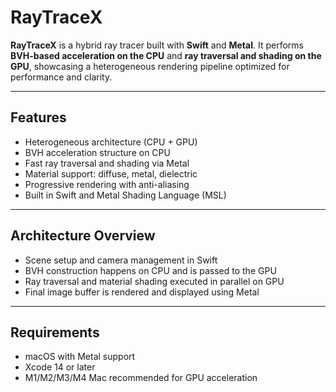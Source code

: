 # RayTraceX

**RayTraceX** is a hybrid ray tracer built with **Swift** and **Metal**. It performs **BVH-based acceleration on the CPU** and **ray traversal and shading on the GPU**, showcasing a heterogeneous rendering pipeline optimized for performance and clarity.

---

## Features

- Heterogeneous architecture (CPU + GPU)
- BVH acceleration structure on CPU
- Fast ray traversal and shading via Metal
- Material support: diffuse, metal, dielectric
- Progressive rendering with anti-aliasing
- Built in Swift and Metal Shading Language (MSL)

---

## Architecture Overview

- Scene setup and camera management in Swift
- BVH construction happens on CPU and is passed to the GPU
- Ray traversal and material shading executed in parallel on GPU
- Final image buffer is rendered and displayed using Metal

---

## Requirements

- macOS with Metal support
- Xcode 14 or later
- M1/M2/M3/M4 Mac recommended for GPU acceleration

